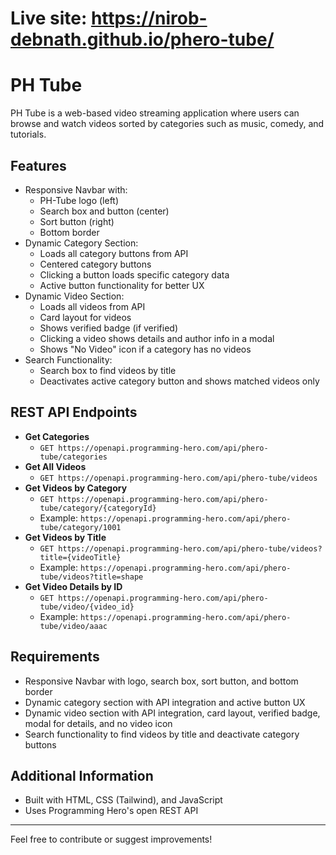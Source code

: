 # Live site: https://nirob-debnath.github.io/phero-tube/
# PH Tube

PH Tube is a web-based video streaming application where users can browse and watch videos sorted by categories such as music, comedy, and tutorials.

## Features

- Responsive Navbar with:
  - PH-Tube logo (left)
  - Search box and button (center)
  - Sort button (right)
  - Bottom border
- Dynamic Category Section:
  - Loads all category buttons from API
  - Centered category buttons
  - Clicking a button loads specific category data
  - Active button functionality for better UX
- Dynamic Video Section:
  - Loads all videos from API
  - Card layout for videos
  - Shows verified badge (if verified)
  - Clicking a video shows details and author info in a modal
  - Shows "No Video" icon if a category has no videos
- Search Functionality:
  - Search box to find videos by title
  - Deactivates active category button and shows matched videos only

## REST API Endpoints

- **Get Categories**
  - `GET https://openapi.programming-hero.com/api/phero-tube/categories`
- **Get All Videos**
  - `GET https://openapi.programming-hero.com/api/phero-tube/videos`
- **Get Videos by Category**
  - `GET https://openapi.programming-hero.com/api/phero-tube/category/{categoryId}`
  - Example: `https://openapi.programming-hero.com/api/phero-tube/category/1001`
- **Get Videos by Title**
  - `GET https://openapi.programming-hero.com/api/phero-tube/videos?title={videoTitle}`
  - Example: `https://openapi.programming-hero.com/api/phero-tube/videos?title=shape`
- **Get Video Details by ID**
  - `GET https://openapi.programming-hero.com/api/phero-tube/video/{video_id}`
  - Example: `https://openapi.programming-hero.com/api/phero-tube/video/aaac`

## Requirements

- Responsive Navbar with logo, search box, sort button, and bottom border
- Dynamic category section with API integration and active button UX
- Dynamic video section with API integration, card layout, verified badge, modal for details, and no video icon
- Search functionality to find videos by title and deactivate category buttons

## Additional Information

- Built with HTML, CSS (Tailwind), and JavaScript
- Uses Programming Hero's open REST API

---

Feel free to contribute or suggest improvements!

